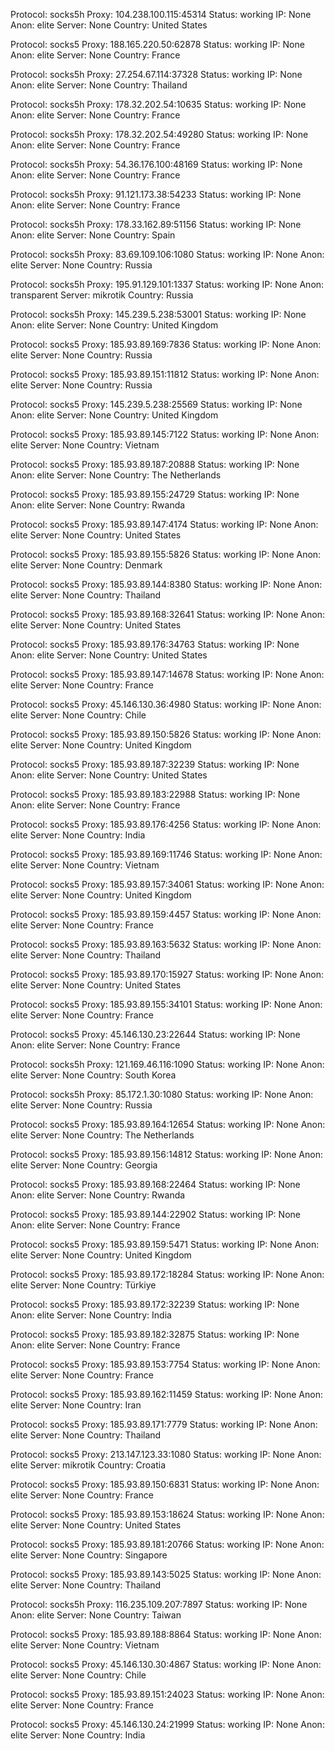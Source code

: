 Protocol: socks5h
Proxy: 104.238.100.115:45314
Status: working
IP: None
Anon: elite
Server: None
Country: United States

Protocol: socks5
Proxy: 188.165.220.50:62878
Status: working
IP: None
Anon: elite
Server: None
Country: France

Protocol: socks5h
Proxy: 27.254.67.114:37328
Status: working
IP: None
Anon: elite
Server: None
Country: Thailand

Protocol: socks5h
Proxy: 178.32.202.54:10635
Status: working
IP: None
Anon: elite
Server: None
Country: France

Protocol: socks5h
Proxy: 178.32.202.54:49280
Status: working
IP: None
Anon: elite
Server: None
Country: France

Protocol: socks5h
Proxy: 54.36.176.100:48169
Status: working
IP: None
Anon: elite
Server: None
Country: France

Protocol: socks5h
Proxy: 91.121.173.38:54233
Status: working
IP: None
Anon: elite
Server: None
Country: France

Protocol: socks5h
Proxy: 178.33.162.89:51156
Status: working
IP: None
Anon: elite
Server: None
Country: Spain

Protocol: socks5h
Proxy: 83.69.109.106:1080
Status: working
IP: None
Anon: elite
Server: None
Country: Russia

Protocol: socks5h
Proxy: 195.91.129.101:1337
Status: working
IP: None
Anon: transparent
Server: mikrotik
Country: Russia

Protocol: socks5h
Proxy: 145.239.5.238:53001
Status: working
IP: None
Anon: elite
Server: None
Country: United Kingdom

Protocol: socks5
Proxy: 185.93.89.169:7836
Status: working
IP: None
Anon: elite
Server: None
Country: Russia

Protocol: socks5
Proxy: 185.93.89.151:11812
Status: working
IP: None
Anon: elite
Server: None
Country: Russia

Protocol: socks5
Proxy: 145.239.5.238:25569
Status: working
IP: None
Anon: elite
Server: None
Country: United Kingdom

Protocol: socks5
Proxy: 185.93.89.145:7122
Status: working
IP: None
Anon: elite
Server: None
Country: Vietnam

Protocol: socks5
Proxy: 185.93.89.187:20888
Status: working
IP: None
Anon: elite
Server: None
Country: The Netherlands

Protocol: socks5
Proxy: 185.93.89.155:24729
Status: working
IP: None
Anon: elite
Server: None
Country: Rwanda

Protocol: socks5
Proxy: 185.93.89.147:4174
Status: working
IP: None
Anon: elite
Server: None
Country: United States

Protocol: socks5
Proxy: 185.93.89.155:5826
Status: working
IP: None
Anon: elite
Server: None
Country: Denmark

Protocol: socks5
Proxy: 185.93.89.144:8380
Status: working
IP: None
Anon: elite
Server: None
Country: Thailand

Protocol: socks5
Proxy: 185.93.89.168:32641
Status: working
IP: None
Anon: elite
Server: None
Country: United States

Protocol: socks5
Proxy: 185.93.89.176:34763
Status: working
IP: None
Anon: elite
Server: None
Country: United States

Protocol: socks5
Proxy: 185.93.89.147:14678
Status: working
IP: None
Anon: elite
Server: None
Country: France

Protocol: socks5
Proxy: 45.146.130.36:4980
Status: working
IP: None
Anon: elite
Server: None
Country: Chile

Protocol: socks5
Proxy: 185.93.89.150:5826
Status: working
IP: None
Anon: elite
Server: None
Country: United Kingdom

Protocol: socks5
Proxy: 185.93.89.187:32239
Status: working
IP: None
Anon: elite
Server: None
Country: United States

Protocol: socks5
Proxy: 185.93.89.183:22988
Status: working
IP: None
Anon: elite
Server: None
Country: France

Protocol: socks5
Proxy: 185.93.89.176:4256
Status: working
IP: None
Anon: elite
Server: None
Country: India

Protocol: socks5
Proxy: 185.93.89.169:11746
Status: working
IP: None
Anon: elite
Server: None
Country: Vietnam

Protocol: socks5
Proxy: 185.93.89.157:34061
Status: working
IP: None
Anon: elite
Server: None
Country: United Kingdom

Protocol: socks5
Proxy: 185.93.89.159:4457
Status: working
IP: None
Anon: elite
Server: None
Country: France

Protocol: socks5
Proxy: 185.93.89.163:5632
Status: working
IP: None
Anon: elite
Server: None
Country: Thailand

Protocol: socks5
Proxy: 185.93.89.170:15927
Status: working
IP: None
Anon: elite
Server: None
Country: United States

Protocol: socks5
Proxy: 185.93.89.155:34101
Status: working
IP: None
Anon: elite
Server: None
Country: France

Protocol: socks5
Proxy: 45.146.130.23:22644
Status: working
IP: None
Anon: elite
Server: None
Country: France

Protocol: socks5h
Proxy: 121.169.46.116:1090
Status: working
IP: None
Anon: elite
Server: None
Country: South Korea

Protocol: socks5h
Proxy: 85.172.1.30:1080
Status: working
IP: None
Anon: elite
Server: None
Country: Russia

Protocol: socks5
Proxy: 185.93.89.164:12654
Status: working
IP: None
Anon: elite
Server: None
Country: The Netherlands

Protocol: socks5
Proxy: 185.93.89.156:14812
Status: working
IP: None
Anon: elite
Server: None
Country: Georgia

Protocol: socks5
Proxy: 185.93.89.168:22464
Status: working
IP: None
Anon: elite
Server: None
Country: Rwanda

Protocol: socks5
Proxy: 185.93.89.144:22902
Status: working
IP: None
Anon: elite
Server: None
Country: France

Protocol: socks5
Proxy: 185.93.89.159:5471
Status: working
IP: None
Anon: elite
Server: None
Country: United Kingdom

Protocol: socks5
Proxy: 185.93.89.172:18284
Status: working
IP: None
Anon: elite
Server: None
Country: Türkiye

Protocol: socks5
Proxy: 185.93.89.172:32239
Status: working
IP: None
Anon: elite
Server: None
Country: India

Protocol: socks5
Proxy: 185.93.89.182:32875
Status: working
IP: None
Anon: elite
Server: None
Country: France

Protocol: socks5
Proxy: 185.93.89.153:7754
Status: working
IP: None
Anon: elite
Server: None
Country: France

Protocol: socks5
Proxy: 185.93.89.162:11459
Status: working
IP: None
Anon: elite
Server: None
Country: Iran

Protocol: socks5
Proxy: 185.93.89.171:7779
Status: working
IP: None
Anon: elite
Server: None
Country: Thailand

Protocol: socks5
Proxy: 213.147.123.33:1080
Status: working
IP: None
Anon: elite
Server: mikrotik
Country: Croatia

Protocol: socks5
Proxy: 185.93.89.150:6831
Status: working
IP: None
Anon: elite
Server: None
Country: France

Protocol: socks5
Proxy: 185.93.89.153:18624
Status: working
IP: None
Anon: elite
Server: None
Country: United States

Protocol: socks5
Proxy: 185.93.89.181:20766
Status: working
IP: None
Anon: elite
Server: None
Country: Singapore

Protocol: socks5
Proxy: 185.93.89.143:5025
Status: working
IP: None
Anon: elite
Server: None
Country: Thailand

Protocol: socks5h
Proxy: 116.235.109.207:7897
Status: working
IP: None
Anon: elite
Server: None
Country: Taiwan

Protocol: socks5
Proxy: 185.93.89.188:8864
Status: working
IP: None
Anon: elite
Server: None
Country: Vietnam

Protocol: socks5
Proxy: 45.146.130.30:4867
Status: working
IP: None
Anon: elite
Server: None
Country: Chile

Protocol: socks5
Proxy: 185.93.89.151:24023
Status: working
IP: None
Anon: elite
Server: None
Country: France

Protocol: socks5
Proxy: 45.146.130.24:21999
Status: working
IP: None
Anon: elite
Server: None
Country: India

